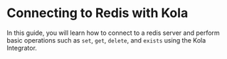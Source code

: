 # Connecting to Redis with Kola

In this guide, you will learn how to connect to a redis server and perform basic operations such as `set`, `get`, `delete`, and `exists` using the Kola Integrator.






